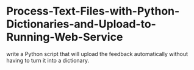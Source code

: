 # Process-Text-Files-with-Python-Dictionaries-and-Upload-to-Running-Web-Service
write a Python script that will upload the feedback automatically without having to turn it into a dictionary.
